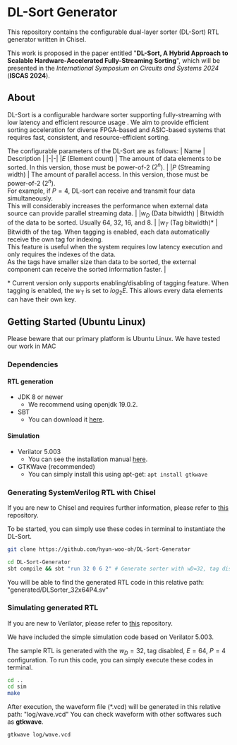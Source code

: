DL-Sort Generator
=======================
This repository contains the configurable dual-layer sorter (DL-Sort) RTL generator written in Chisel.

This work is proposed in the paper entitled "**DL-Sort, A Hybrid Approach to Scalable Hardware-Accelerated Fully-Streaming Sorting**", which will be presented in the *International Symposium on Circuits and Systems 2024* (**ISCAS 2024**).


## About
DL-Sort is a configurable hardware sorter supporting fully-streaming with low latency and efficient resource usage 
.
We aim to provide efficient sorting acceleration for diverse FPGA-based and ASIC-based systems that requires fast, consistent, and resource-efficient sorting.

The configurable parameters of the DL-Sort are as follows:
| Name | Description |
|-|-|
|$E$ (Element count)    | The amount of data elements to be sorted. In this version, those must be power-of-2 ($2^n$). |
|$P$ (Streaming width)  | The amount of parallel access. In this version, those must be power-of-2 ($2^n)$. <br> For example, if $P=4$, DL-sort can receive and transmit four data simultaneously. <br> This will considerably increases the performance when external data source can provide parallel streaming data. |
|$w_D$ (Data bitwidth)  | Bitwidth of the data to be sorted. Usually 64, 32, 16, and 8. |
|$w_T$ (Tag bitwidth)*   | Bitwidth of the tag. When tagging is enabled, each data automatically receive the own tag for indexing. <br> This feature is useful when the system requires low latency execution and only requires the indexes of the data. <br> As the tags have smaller size than data to be sorted, the external component can receive the sorted information faster. |

\* Current version only supports enabling/disabling of tagging feature. When tagging is enabled, the $w_T$ is set to $log_2E$. This allows every data elements can have their own key.


## Getting Started (Ubuntu Linux)
Please beware that our primary platform is Ubuntu Linux. We have tested our work in MAC
### Dependencies
#### RTL generation
- JDK 8 or newer
  - We recommend using openjdk 19.0.2.
- SBT
  - You can download it [here](https://www.scala-sbt.org/download.html).
#### Simulation
- Verilator 5.003
  - You can see the installation manual [here](https://verilator.org/guide/latest/install.html).
- GTKWave (recommended)
  - You can simply install this using apt-get: ```apt install gtkwave```

### Generating SystemVerilog RTL with Chisel
If you are new to Chisel and requires further information, please refer to [this](https://github.com/chipsalliance/chisel) repository.

To be started, you can simply use these codes in terminal to instantiate the DL-Sort.

```bash
git clone https://github.com/hyun-woo-oh/DL-Sort-Generator

cd DL-Sort-Generator
sbt compile && sbt "run 32 0 6 2" # Generate sorter with wD=32, tag disabled, log2(E)=6, log2(P)=2
```
You will be able to find the generated RTL code in this relative path: "generated/DLSorter_32x64P4.sv"

### Simulating generated RTL
If you are new to Verilator, please refer to [this](https://github.com/verilator/verilator) repository.

We have included the simple simulation code based on Verilator 5.003.

The sample RTL is generated with the $w_D=32$, tag disabled, $E=64$, $P=4$ configuration.
To run this code, you can simply execute these codes in terminal.

```bash
cd ..
cd sim
make
```
After execution, the waveform file (*.vcd) will be generated in this relative path: "log/wave.vcd"
You can check waveform with other softwares such as **gtkwave**.
```
gtkwave log/wave.vcd
```